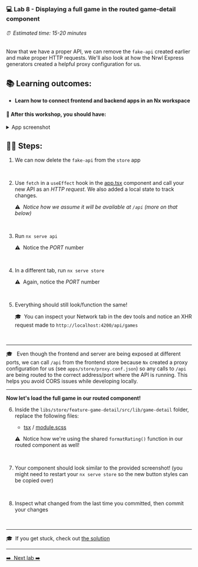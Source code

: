 ### 💻 Lab 8 - Displaying a full game in the routed game-detail component

###### ⏰ &nbsp;Estimated time: 15-20 minutes

Now that we have a proper API, we can remove the `fake-api` created earlier and make proper HTTP requests. We'll also look at how the Nrwl Express generators created a helpful proxy configuration for us.

## 📚 Learning outcomes:

- **Learn how to connect frontend and backend apps in an Nx workspace**

#### 📲 After this workshop, you should have:

<details>
  <summary>App screenshot</summary>
  <img src="../assets/lab8_screenshot.png" width="500" alt="screenshot of lab8 result">
</details>

## 🏋️‍♀️ Steps:

1. We can now delete the `fake-api` from the `store` app
<br />

2. Use `fetch` in a `useEffect` hook in the [app.tsx](../../examples/lab8/apps/store/src/app/app.tsx) component and call your new API as an _HTTP request_. We also added a local state to track changes.

   ⚠️&nbsp;&nbsp;_Notice how we assume it will be available at `/api` (more on that below)_
<br />   

3. Run `nx serve api`

   ⚠️&nbsp;&nbsp;Notice the _PORT_ number
<br />   

4. In a different tab, run `nx serve store`

   ⚠️&nbsp;&nbsp;Again, notice the _PORT_ number
<br />   

5. Everything should still look/function the same!

   🎓&nbsp;&nbsp;You can inspect your Network tab in the dev tools and notice an XHR request made to `http://localhost:4200/api/games`
<br />   

---

🎓 &nbsp;&nbsp;Even though the frontend and server are being exposed at different ports, we can call `/api` from the frontend store because `Nx` created a proxy configuration for us (see `apps/store/proxy.conf.json`) so any calls to `/api` are being routed to the correct address/port where the API is running.
This helps you avoid CORS issues while developing locally.

---

**Now let's load the full game in our routed component!**

6. Inside the `libs/store/feature-game-detail/src/lib/game-detail` folder, replace the following files:

   - [tsx](../../examples/lab8/libs/store/feature-game-detail/src/lib/store-feature-game-detail/store-feature-game-detail.tsx) / [module.scss](../../examples/lab8/libs/store/feature-game-detail/src/lib/store-feature-game-detail/store-feature-game-detail.module.scss)

   ⚠️&nbsp;&nbsp;Notice how we're using the shared `formatRating()` function in our routed component as well!
<br />

7. Your component should look similar to the provided screenshot! (you might need to restart your `nx serve store` so the new button styles can be copied over)
<br />

8. Inspect what changed from the last time you committed, then commit your changes
<br />

---

🎓&nbsp;&nbsp;If you get stuck, check out [the solution](SOLUTION.md)

---

[➡️ &nbsp;Next lab ➡️](../lab9/LAB.md)

